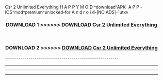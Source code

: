  Csr 2 Unlimited Everything  H A P P Y M O D ^download^APK- A P P -IOS^mod^premium^unlocked-for A n d r o i d-[NO.ADS]-1utxv



<div align="center">

<h3>DOWNLOAD 1 >>>>>> <a href="https://en-mod.web.app/?en= Csr 2 Unlimited Everything ">DOWNLOAD Csr 2 Unlimited Everything  </a></h3><br>

<h3>DOWNLOAD 2 >>>>>> <a href="https://en-mod.web.app/?en= Csr 2 Unlimited Everything ">DOWNLOAD Csr 2 Unlimited Everything  </a></h3>

</div>
----------------------------------------------------------

----------------------------------------------------------

----------------------------------------------------------

----------------------------------------------------------



